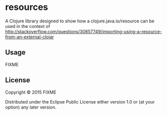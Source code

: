 # resources

A Clojure library designed to show how a clojure.java.io/resource can be used in the context of http://stackoverflow.com/questions/30857749/importing-using-a-resource-from-an-external-clojar

## Usage

FIXME

## License

Copyright © 2015 FIXME

Distributed under the Eclipse Public License either version 1.0 or (at
your option) any later version.
